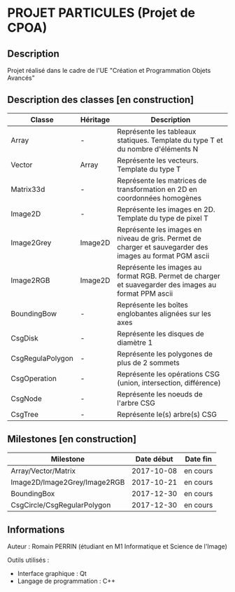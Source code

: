 # PROJET PARTICULES (Projet de CPOA)

## Description

Projet réalisé dans le cadre de l'UE "Création et Programmation Objets Avancés"

## Description des classes [en construction]

| **Classe** | **Héritage** | **Description** |
|--------|-------------|-------------|
| Array | - | Représente les tableaux statiques. Template du type T et du nombre d'éléments N |
| Vector | Array | Représente les vecteurs. Template du type T |
| Matrix33d | - | Représente les matrices de transformation en 2D en coordonnées homogènes |
| Image2D | - | Représente les images en 2D. Template du type de pixel T |
| Image2Grey | Image2D | Représente les images en niveau de gris. Permet de charger et sauvegarder des images au format PGM ascii |
| Image2RGB | Image2D | Représente les images au format RGB. Permet de charger et suavegarder des images au format PPM ascii |
| BoundingBow | - | Représente les boîtes englobantes alignées sur les axes |
| CsgDisk | - | Représente les disques de diamètre 1 |
| CsgRegulaPolygon | - | Représente les polygones de plus de 2 sommets |
| CsgOperation | - | Représente les opérations CSG (union, intersection, différence) |
| CsgNode | - | Représente les noeuds de l'arbre CSG |
| CsgTree | - | Représente le(s) arbre(s) CSG |

## Milestones [en construction]

| **Milestone** | **Date début** | **Date fin** |
|---------------|----------------|--------------|
| Array/Vector/Matrix | 2017-10-08 | en cours |
| Image2D/Image2Grey/Image2RGB | 2017-10-21 | en cours |
| BoundingBox | 2017-12-30 | en cours |
| CsgCircle/CsgRegularPolygon | 2017-12-30 | en cours |

## Informations

Auteur : Romain PERRIN (étudiant en M1 Informatique et Science de l'Image)

Outils utilisés :
* Interface graphique : Qt
* Langage de programmation : C++


